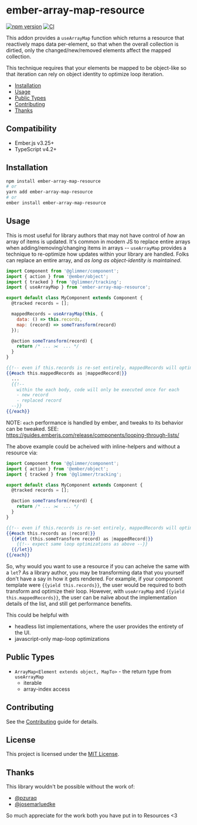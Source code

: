 # ember-array-map-resource

[![npm version](https://badge.fury.io/js/ember-array-map-resource.svg)](https://badge.fury.io/js/ember-array-map-resource)
[![CI](https://github.com/NullVoxPopuli/ember-array-map-resource/actions/workflows/ci.yml/badge.svg?branch=main&event=push)](https://github.com/NullVoxPopuli/ember-array-map-resource/actions/workflows/ci.yml)

This addon provides a `useArrayMap` function which returns a resource that
reactively maps data per-element, so that when the overall collection is dirtied,
only the changed/new/removed elements affect the mapped collection.

This technique requires that your elements be mapped to be object-like so that iteration
can rely on object identity to optimize loop iteration.


- [Installation](#installation)
- [Usage](#usage)
- [Public Types](#public-types)
- [Contributing](#contributing)
- [Thanks](#thanks)

## Compatibility

* Ember.js v3.25+
* TypeScript v4.2+

## Installation

```bash
npm install ember-array-map-resource
# or
yarn add ember-array-map-resource
# or
ember install ember-array-map-resource
```

## Usage

This is most useful for library authors that may not have control of _how_ an array of items
is updated. It's common in modern JS to replace entire arrays when adding/removing/changing
items in arrays -- `useArrayMap` provides a technique to re-optimize how updates within your
library are handled. Folks can replace an entire array, and _as long as object-identity is
maintained_.

```js
import Component from '@glimmer/component';
import { action } from '@ember/object';
import { tracked } from '@glimmer/tracking';
import { useArrayMap } from 'ember-array-map-resource';

export default class MyComponent extends Component {
  @tracked records = [];

  mappedRecords = useArrayMap(this, {
    data: () => this.records,
    map: (record) => someTransform(record)
  });

  @action someTransform(record) {
    return /* ... ✂️  ... */
  }
}
```
```hbs
{{!-- even if this.records is re-set entirely, mappedRecords will optimize iteration --}}
{{#each this.mappedRecords as |mappedRecord|}}
  ...
  {{!--
    within the each body, code will only be executed once for each
    - new record
    - replaced record
  --}}
{{/each}}
```

NOTE: `each` performance is handled by ember, and tweaks to its behavior can be tweaked.
SEE: https://guides.emberjs.com/release/components/looping-through-lists/

The above example could be acheived with inline-helpers and without a resource via:

```js
import Component from '@glimmer/component';
import { action } from '@ember/object';
import { tracked } from '@glimmer/tracking';

export default class MyComponent extends Component {
  @tracked records = [];

  @action someTransform(record) {
    return /* ... ✂️  ... */
  }
}
```
```hbs
{{!-- even if this.records is re-set entirely, mappedRecords will optimize iteration --}}
{{#each this.records as |record|}}
  {{#let (this.someTransform record) as |mappedRecord|}}
    {{!-- expect same loop optimizations as above --}}
  {{/let}}
{{/each}}
```

So, why would you want to use a resource if you can acheive the same with a `let`?
As a library author, you may be transforming data that you yourself don't have a say in
how it gets rendered.  For example, if your component template were `{{yield this.records}}`,
the user would be required to both transform and optimize their loop.
However, with `useArrayMap` and `{{yield this.mappedRecords}}`, the user can be naïve about
the implementation details of the list, and still get performance benefits.

This could be helpful with
 - headless list implementations, where the user provides the entirety of the UI.
 - javascript-only map-loop optimizations

## Public Types

- `ArrayMap<Element extends object, MapTo>` - the return type from `useArrayMap`
  - iterable
  - array-index access

## Contributing

See the [Contributing](CONTRIBUTING.md) guide for details.


## License

This project is licensed under the [MIT License](LICENSE.md).


## Thanks

This library wouldn't be possible without the work of:
 - [@pzuraq](https://github.com/pzuraq)
 - [@josemarluedke](https://github.com/josemarluedke)

So much appreciate for the work both you have put in to Resources <3

